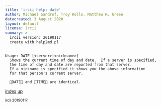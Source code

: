 ```yaml
---
title: 'ircii help: date'
author: Michael Sandrof, Troy Rollo, Matthew R. Green
datecreated: 3 August 2020
layout: default
license: ircii
summary: >
  ircii version: 20190117
  create with help2md.pl
---
```

```
Usage: DATE [<server>|<nickname>]
  Shows the current time of day and date.  If a server is specified,
  the time of day and date are reported from that server.
  If a nickname is specified it shows you the above information
  for that person's current server.

  DATE and TIME are identical.
```

[index](index.html)
[up](..)

<small> ircii 20190117 </small>
